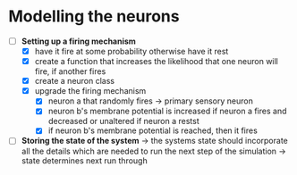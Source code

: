 # Modelling the neurons

- [ ] **Setting up a firing mechanism**
	- [x] have it fire at some probability otherwise have it rest
	- [x] create a function that increases the likelihood that one neuron will fire, if another fires
 	- [x] create a neuron class
  	- [x] upgrade the firing mechanism
  		- [x] neuron a that randomly fires -> primary sensory neuron
  	 	- [x] neuron b's membrane potential is increased if neuron a fires and decreased or unaltered if neuron a restst
  	  	- [x] if neuron b's membrane potential is reached, then it fires 	

- [ ] **Storing the state of the system** 
-> the systems state should incorporate all the details which are needed to run the next step of the simulation -> state determines next run through